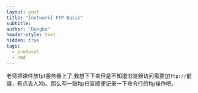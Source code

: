 ```yaml
---
layout: post
title: "[network] FTP Basic"
subtitle: 
author: "Dongbo"
header-style: text
hidden: true
tags:
  - protocol
  - cmd
---
```


老师把课件放fpt服务器上了,我想下下来但是不知道浏览器访问需要加`ftp://`前缀，有点丢人Xb。那么写一贴ftp扫盲顺便记录一下命令行的ftp操作吧。


